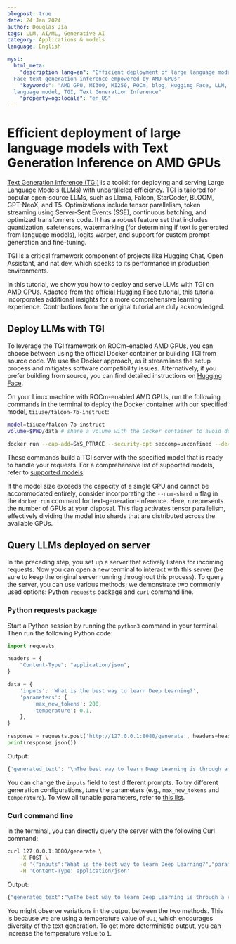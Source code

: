 ```yaml
---
blogpost: true
date: 24 Jan 2024
author: Douglas Jia
tags: LLM, AI/ML, Generative AI
category: Applications & models
language: English

myst:
  html_meta:
    "description lang=en": "Efficient deployment of large language models with Hugging
  Face text generation inference empowered by AMD GPUs"
    "keywords": "AMD GPU, MI300, MI250, ROCm, blog, Hugging Face, LLM,
  language model, TGI, Text Generation Inference"
    "property=og:locale": "en_US"
---
```


# Efficient deployment of large language models with Text Generation Inference on AMD GPUs

[Text Generation Inference (TGI)](https://huggingface.co/docs/text-generation-inference/index) is a
toolkit for deploying and serving Large Language Models (LLMs) with unparalleled efficiency. TGI is
tailored for popular open-source LLMs, such as Llama, Falcon, StarCoder, BLOOM, GPT-NeoX, and T5.
Optimizations include tensor parallelism, token streaming using Server-Sent Events (SSE), continuous
batching, and optimized transformers code. It has a robust feature set that includes quantization,
safetensors, watermarking (for determining if text is generated from language models), logits warper,
and support for custom prompt generation and fine-tuning.

TGI is a critical framework component of projects like Hugging Chat, Open Assistant, and nat.dev,
which speaks to its performance in production environments.

In this tutorial, we show you how to deploy and serve LLMs with TGI on AMD GPUs. Adapted from the
[official Hugging Face tutorial](https://huggingface.co/docs/text-generation-inference/index), this
tutorial incorporates additional insights for a more comprehensive learning experience. Contributions
from the original tutorial are duly acknowledged.

## Deploy LLMs with TGI

To leverage the TGI framework on ROCm-enabled AMD GPUs, you can choose between using the
official Docker container or building TGI from source code. We use the Docker approach, as it
streamlines the setup process and mitigates software compatibility issues. Alternatively, if you prefer
building from source, you can find detailed instructions on
[Hugging Face](https://huggingface.co/docs/text-generation-inference/installation).

On your Linux machine with ROCm-enabled AMD GPUs, run the following commands in the terminal
to deploy the Docker container with our specified model, `tiiuae/falcon-7b-instruct`:

```sh
model=tiiuae/falcon-7b-instruct
volume=$PWD/data # share a volume with the Docker container to avoid downloading weights every run

docker run --cap-add=SYS_PTRACE --security-opt seccomp=unconfined --device=/dev/kfd --device=/dev/dri --group-add video --ipc=host --shm-size 1g -p 8080:80 -v $volume:/data ghcr.io/huggingface/text-generation-inference:1.3-rocm --model-id $model
```

These commands build a TGI server with the specified model that is ready to handle your requests. For
a comprehensive list of supported models, refer to
[supported models](https://huggingface.co/docs/text-generation-inference/supported_models).

If the model size exceeds the capacity of a single GPU and cannot be accommodated entirely, consider incorporating the `--num-shard n` flag in the `docker run` command for text-generation-inference. Here, `n` represents the number
of GPUs at your disposal. This flag activates tensor parallelism, effectively dividing the model into
shards that are distributed across the available GPUs.

## Query LLMs deployed on server

In the preceding step, you set up a server that actively listens for incoming requests. Now you can
open a new terminal to interact with this server (be sure to keep the original server running throughout
this process). To query the server, you can use various methods; we demonstrate two commonly used
options: Python `requests` package and `curl` command line.

### Python requests package

Start a Python session by running the `python3` command in your terminal. Then run the following
Python code:

```python
import requests

headers = {
    "Content-Type": "application/json",
}

data = {
    'inputs': 'What is the best way to learn Deep Learning?',
    'parameters': {
        'max_new_tokens': 200,
        'temperature': 0.1,
    },
}

response = requests.post('http://127.0.0.1:8080/generate', headers=headers, json=data)
print(response.json())
```

Output:

```sh
{'generated_text': '\nThe best way to learn Deep Learning is through a combination of hands-on practice and structured learning. Some popular resources for learning Deep Learning include online courses, such as those offered by Coursera or edX, and textbooks such as "Deep Learning" by Goodfellow, Bengio, and Courville. Additionally, participating in online coding challenges and competitions can help reinforce your knowledge and improve your skills.'}
```

You can change the `inputs` field to test different prompts. To try different generation configurations,
tune the parameters (e.g., `max_new_tokens` and `temperature`). To view all tunable parameters, refer
to [this list](https://huggingface.co/docs/transformers/main_classes/text_generation).

### Curl command line

In the terminal, you can directly query the server with the following Curl command:

```sh
curl 127.0.0.1:8080/generate \
    -X POST \
    -d '{"inputs":"What is the best way to learn Deep Learning?","parameters":{"max_new_tokens":200,"temperature":0.1}}' \
    -H 'Content-Type: application/json'
```

Output:

```sh
{"generated_text":"\nThe best way to learn Deep Learning is through a combination of hands-on practice and structured learning. Some popular ways to learn Deep Learning include taking online courses, attending workshops, and working on personal projects. It's also important to stay up-to-date on the latest research and developments in the field."}
```

You might observe variations in the output between the two methods. This is because we are using a
temperature value of `0.1`, which encourages diversity of the text generation. To get more deterministic
output, you can increase the temperature value to `1`.

